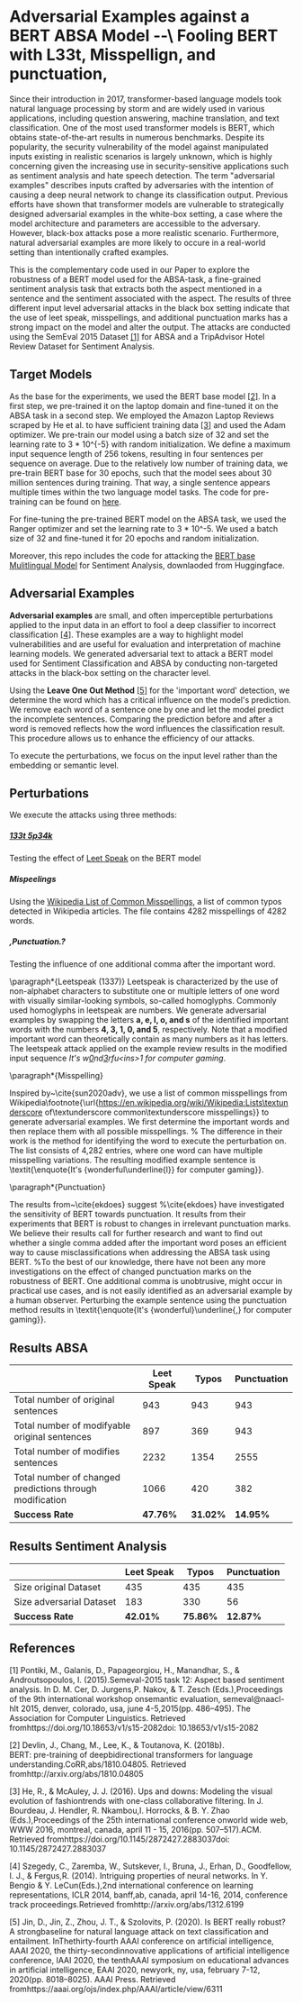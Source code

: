 # Adversarial Examples against a BERT ABSA Model --\\ Fooling BERT with L33t, Misspellign, and punctuation,

Since their introduction in 2017, transformer-based language models took natural language processing by storm and are widely used in various applications, including question answering, machine translation, and text classification. One of the most used transformer models is BERT, which obtains state-of-the-art results in numerous benchmarks. Despite its popularity, the security vulnerability of the model against manipulated inputs existing in realistic scenarios is largely unknown, which is highly concerning given the increasing use in security-sensitive applications such as sentiment analysis and hate speech detection.
The term "adversarial examples" describes inputs crafted by adversaries with the intention of causing a deep neural network to change its classification output. Previous efforts have shown that transformer models are vulnerable to strategically designed adversarial examples in the white-box setting, a case where the model architecture and parameters are accessible to the adversary. However, black-box attacks pose a more realistic scenario. Furthermore, natural adversarial examples are more likely to occure in a real-world setting than intentionally crafted examples. 

This is the complementary code used in our Paper to explore the robustness of a BERT model used for the ABSA-task, a fine-grained sentiment analysis task that extracts both the aspect mentioned in a sentence and the sentiment associated with the aspect. The results of three different input level adversarial attacks in the black box setting indicate that the use of leet speak, misspellings, and additional punctuation marks has a strong impact on the model and alter the output. The attacks are conducted using the SemEval 2015 Dataset [[1]](#1) for ABSA and a TripAdvisor Hotel Review Dataset for Sentiment Analysis.

## Target Models

As the base for the experiments, we used the BERT base model [[2]](#2). In a first step, we pre-trained it on the laptop domain and fine-tuned it on the ABSA task in a second step. We employed the Amazon Laptop Reviews scraped by He et al. to have sufficient training data [[3]](#3) and used the Adam optimizer. We pre-train our model using a batch size of 32 and set the learning rate to 3 * 10^{-5} with random initialization.
We define a maximum input sequence length of 256 tokens, resulting in four sentences per sequence on average.  Due to the relatively low number of training data, we pre-train BERT base for 30 epochs, such that the model sees about 30 million sentences during training. That way, a single sentence appears multiple times within the two language model tasks. The code for pre-training can be found on [here](https://github.com/deepopinion/domain-adapted-atsc "Pre-Training on Laptop Domain").

For fine-tuning the pre-trained BERT model on the ABSA task, we used the Ranger optimizer and set the learning rate to 3 * 10^-5. We used a batch size of 32 and fine-tuned it for 20 epochs and random initialization. 

Moreover, this repo includes the code for attacking the [BERT base Mulitlingual Model](https://huggingface.co/bert-base-multilingual-uncased "BERT base Multilingual Uncased") for Sentiment Analysis, downlaoded from Huggingface.

## Adversarial Examples 

**Adversarial examples** are small, and often imperceptible perturbations applied to the input data in an effort to fool a deep classifier to incorrect classification [[4]](#4). These examples are a way to highlight model vulnerabilities and are useful for evaluation and interpretation of machine learning models. 
We generated adversarial text to attack a BERT model used for Sentiment Classification and ABSA by conducting non-targeted attacks in the black-box setting on the character level.

Using the **Leave One Out Method** [[5]](#5) for the 'important word' detection, we determine the word which has a critical influence on the model's prediction. We remove each word of a sentence one by one and let the model predict the incomplete sentences. 
Comparing the prediction before and after a word is removed reflects how the word influences the classification result. This procedure allows us to enhance the efficiency of our attacks.

To execute the perturbations, we focus on the input level rather than the embedding or semantic level. 

## Perturbations

We execute the attacks using three methods:
##### [**133t 5p34k**](https://en.wikipedia.org/wiki/Leet)
Testing the effect of [Leet Speak](https://en.wikipedia.org/wiki/Leet) on the BERT model
##### **Mispeelings**
Using the [Wikipedia List of Common Misspellings](https://en.wikipedia.org/wiki/Wikipedia:Lists_of_common_misspellings "Wikipedia List of common misspellings"), a list of common typos detected in Wikipedia articles. The file contains 4282 misspellings of 4282 words.
##### **,Punctuation.?**
Testing the influence of one additional comma after the important word.



\paragraph*{Leetspeak (1337)}
Leetspeak is characterized by the use of non-alphabet characters to substitute one or multiple letters of one word with visually similar-looking symbols, so-called homoglyphs. Commonly used homoglyphs in leetspeak are numbers.
 We generate adversarial examples by swapping the letters **a, e, l, o, and s** of the identified important words with the numbers **4, 3, 1, 0, and 5**, respectively. Note that a modified important word can theoretically contain as many numbers as it has letters. The leetspeak attack applied on the example review results in the modified input sequence *It's w<ins>0</ins>nd<ins>3</ins>rfu\<ins>1</ins> for computer gaming*.

\paragraph*{Misspelling}

 Inspired by~\cite{sun2020adv}, we use a list of common misspellings from Wikipedia\footnote{\url{https://en.wikipedia.org/wiki/Wikipedia:Lists\textunderscore of\textunderscore common\textunderscore misspellings}} to generate adversarial examples. We first determine the important words and then replace them with all possible misspellings. 
 % The difference in their work is the method for identifying the word to execute the perturbation on. 
 The list consists of 4\,282 entries, where one word can have multiple misspelling variations. The resulting modified example sentence is \textit{\enquote{It's {wonderful\underline{l}} for computer gaming}}. 

\paragraph*{Punctuation}

The results from~\cite{ekdoes} suggest 
%\cite{ekdoes} have investigated the sensitivity of BERT towards punctuation. It results from their experiments 
that BERT is robust to changes in irrelevant punctuation marks. We believe their results call for further research and want to find out whether a single comma added after the important word poses an efficient way to cause misclassifications when addressing the ABSA task using BERT. 
%To the best of our knowledge, there have not been any more investigations on the effect of changed punctuation marks on the robustness of BERT. 
One additional comma is unobtrusive, might occur in practical use cases, and is not easily identified as an adversarial example by a human observer. Perturbing the example sentence using the punctuation method results in \textit{\enquote{It's {wonderful}\underline{,} for computer gaming}}. 



## Results ABSA
|  | Leet Speak | Typos | Punctuation |
| -------- | ---------------------- | ------------------- | ------------------- |
|Total number of original sentences | 943 | 943 | 943
|Total number of modifyable original sentences | 897 | 369 | 943
|Total number of modifies sentences | 2232 | 1354 | 2555
|Total number of changed predictions through modification | 1066 | 420 | 382
|**Success Rate** | **47.76%** | **31.02%** | **14.95%**


## Results Sentiment Analysis

|  | Leet Speak | Typos | Punctuation |
| -------- | ---------------------- | ------------------- | ------------------- |
|Size original Dataset | 435 | 435 | 435
|Size adversarial Dataset | 183 | 330 | 56
|**Success Rate** | **42.01%** | **75.86%** | **12.87%**

## References
<a id="1">[1]</a>
Pontiki, M., Galanis, D., Papageorgiou, H., Manandhar, S., & Androutsopoulos, I. (2015).Semeval-2015 task 12: Aspect based sentiment analysis. In D. M. Cer, D. Jurgens,P. Nakov, & T. Zesch (Eds.),Proceedings of the 9th international workshop onsemantic evaluation,  semeval@naacl-hlt 2015,  denver,  colorado,  usa,  june 4-5,2015(pp. 486–495).  The Association for Computer Linguistics.  Retrieved fromhttps://doi.org/10.18653/v1/s15-2082doi: 10.18653/v1/s15-2082

<a id="2">[2]</a> 
Devlin, J., Chang, M., Lee, K., & Toutanova, K. (2018b).  
    BERT: pre-training of deepbidirectional transformers for language understanding.CoRR,abs/1810.04805.
    Retrieved fromhttp://arxiv.org/abs/1810.04805

<a id="3">[3]</a> 
He, R., & McAuley, J. J. (2016). Ups and downs: Modeling the visual evolution of fashiontrends with one-class collaborative filtering. In J. Bourdeau, J. Hendler, R. Nkambou,I. Horrocks, & B. Y. Zhao (Eds.),Proceedings of the 25th international conference onworld wide web, WWW 2016, montreal, canada, april 11 - 15, 2016(pp. 507–517).ACM.   Retrieved fromhttps://doi.org/10.1145/2872427.2883037doi: 10.1145/2872427.2883037

<a id="4">[4]</a> 
Szegedy, C., Zaremba, W., Sutskever, I., Bruna, J., Erhan, D., Goodfellow, I. J., & Fergus,R.  (2014).  Intriguing properties of neural networks.  In Y. Bengio & Y. LeCun(Eds.),2nd international conference on learning representations, ICLR 2014, banff,ab,  canada,  april  14-16,  2014,  conference  track  proceedings.Retrieved  fromhttp://arxiv.org/abs/1312.6199

<a id="5">[5]</a>
Jin, D., Jin, Z., Zhou, J. T., & Szolovits, P.  (2020).  Is BERT really robust?  A strongbaseline for natural language attack on text classification and entailment.  InThethirty-fourth AAAI conference on artificial intelligence, AAAI 2020, the thirty-secondinnovative applications of artificial intelligence conference, IAAI 2020, the tenthAAAI symposium on educational advances in artificial intelligence, EAAI 2020, newyork, ny, usa, february 7-12, 2020(pp. 8018–8025). AAAI Press. Retrieved fromhttps://aaai.org/ojs/index.php/AAAI/article/view/6311

